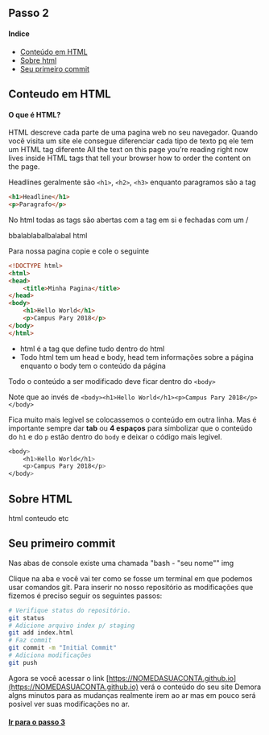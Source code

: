 ## Passo 2

#### Indice
* [Conteúdo em HTML](#conteudo-em-html)
* [Sobre html](#sobre-html)
* [Seu primeiro commit](#seu-primeiro-commit)

## Conteudo em HTML

#### O que é HTML?

HTML descreve cada parte de uma pagina web no seu navegador.
Quando você visita um site ele consegue diferenciar cada tipo de texto pq ele tem um HTML tag diferente
All the text on this page you’re reading right now lives inside HTML tags that tell your browser how to order the content on the page. 

Headlines geralmente são `<h1>`, `<h2>`, `<h3>` enquanto paragramos são a tag <p>

```html
<h1>Headline</h1>
<p>Paragrafo</p>
```

No html todas as tags são abertas com a tag em si e fechadas com um / 

bbalablabalbalabal html

Para nossa pagina copie e cole o seguinte

```html
<!DOCTYPE html>
<html>
<head>
    <title>Minha Pagina</title>
</head>
<body>
    <h1>Hello World</h1>
    <p>Campus Pary 2018</p>
</body>
</html>
```

- html é a tag que define tudo dentro do html
- Todo html tem um head e body, head tem informações sobre a página enquanto o body tem o conteúdo da página

Todo o conteúdo a ser modificado deve ficar dentro do `<body>`

Note que ao invés de 
`<body><h1>Hello World</h1><p>Campus Pary 2018</p></body>`

Fica muito mais legivel se colocassemos o conteúdo em outra linha.
Mas é importante sempre dar **tab** ou **4 espaços** para simbolizar que o conteúdo do `h1` e do `p` estão dentro do `body` e deixar o código mais legivel.

```css
<body>
    <h1>Hello World</h1>
    <p>Campus Pary 2018</p>
</body>
```

## Sobre HTML
html
conteudo etc

## Seu primeiro commit

Nas abas de console existe uma chamada "bash - "seu nome""
img

Clique na aba e você vai ter como se fosse um terminal em que podemos usar comandos git.
Para inserir no nosso repositório as modificações que fizemos é preciso seguir os seguintes passos:
```bash
# Verifique status do repositório.
git status
# Adicione arquivo index p/ staging
git add index.html
# Faz commit
git commit -m "Initial Commit"
# Adiciona modificações
git push
```

Agora se você acessar o link [https://NOMEDASUACONTA.github.io](https://NOMEDASUACONTA.github.io) verá o conteúdo do seu site
Demora algns minutos para as mudanças realmente irem ao ar mas em pouco será posivel ver suas modificações no ar.

#### [Ir para o passo 3](chapter3.md)